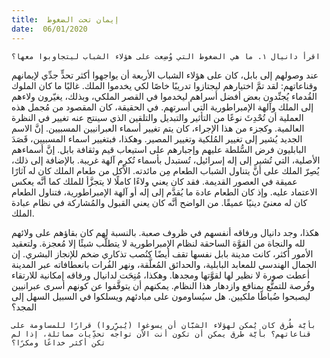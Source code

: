 ```yaml
---
title:  إيمان تحت الضغوط
date:  06/01/2020
---
```


`اقرأ دانيال ١. ما هي الضغوط التي وُضِعت على هؤلاء الشباب ليتجاوبوا معها؟`

عند وصولهم إلى بابل، كان على هؤلاء الشباب الأربعة أن يواجهوا أكثر تحدٍّ جدِّي لإيمانهم وقناعاتهم: لقد تمَّ اختيارهم ليجتازوا تدريبًا خاصًا لكي يخدموا الملك. غالبًا ما كان الملوك القُدماء يُجنِّدون بعض أفضل أسراهم ليخدموا في القصر الملكي، وبذلك، يغيّرون ولاءهم إلى الملك وآلهة الإمبراطورية التي أسرتهم. في الحقيقة، كان المقصود من مُجمل هذه العملية أن تُحْدِثَ نوعًا من التأثير والتبديل والتلقين الذي سينتج عنه تغيير في النظرة العالمية. وكجزء من هذا الإجراء، كان يتم تغيير أسماء العبرانيين المسبيين. إنَّ الاسم الجديد يُشير إلى تغيير المُلكية وتغيير المصير. وهكذا، فبتغيير اسماء المسبيين، قَصَدَ البابليون فرض السُّلطة عليهم وإجبارهم على استيعاب قيم وثقافة بابل. إنَّ أسماءهم الأصلية، التي تُشير إلى إله إسرائيل، تُستبدل بأسماء تُكرِم آلهة غريبة. بالإضافة إلى ذلك، يُصِرّ الملك على أنَّ يتناول الشباب الطعام مِن مائدته. الأكل من طعام الملك كان له آثارًا عميقة في العصور القديمة. فقد كان يعني ولاءًا كاملًا لا يتجزَّأ للملك كما أنَّه يعكس الاعتماد عليه. وإذ كان الطعام عادة ما يُقدَّم إلى إله أو آلهة الإمبراطورية، فتناول الطعام كان له معنىً دينيًا عميقًا. من الواضح أنَّه كان يعني القبول والمُشاركة في نظام عبادة الملك.

هكذا، وجد دانيال ورفاقه أنفسهم في ظروف صعبة. بالنسبة لهم كان بقاؤهم على ولائهم لله والنجاة من القوَّة الساحقة لنظام الإمبراطورية لا يتطلَّب شيئًا إلا مُعجزة. ولتعقيد الأمور أكثر، كانت مدينة بابل نفسها تقف أيضًا كنُصب تذكاري ضخم للإنجاز البشري. إن الجمال الهندسي للمعابد البابلية، والحدائق المُعلَّقة، ونهر الفُرات بانعطافاته عبر المدينة أعطت صورة لا نظير لها لقوَّتها ومجدها. وهكذا، مُنِحَت لدانيال ورفاقه إمكانية للارتقاء وفُرصة للتمتُّع بمنافع وازدهار هذا النظام. يمكنهم أن يتوقَّفوا عن كونهم أسرى عبرانيين ليصبحوا ضُباطًا ملكيين. هل سيُساومون على مبادئهم ويسلكوا في السبيل السهل إلى المجد؟

`بأيَّة طُرق كان يُمكن لهؤلاء الشبَّان أن يسوغوا (يُبرِّروا) قرارًا للمساومة على قناعاتهم؟ بأيَّة طرق يمكن أن تكون أنت الآن تواجه تحدِّيات مماثلة، إذا لم تكن أكثر خداعًا ومكرًا؟`